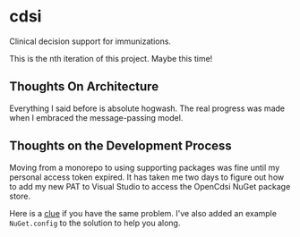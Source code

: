 # cdsi
Clinical decision support for immunizations.

This is the nth iteration of this project. Maybe this time!

## Thoughts On Architecture

Everything I said before is absolute hogwash. The real progress was made
when I embraced the message-passing model.

## Thoughts on the Development Process

Moving from a monorepo to using supporting packages was fine until 
my personal access token expired. It has taken me two days to figure 
out how to add my new PAT to Visual Studio to access the OpenCdsi
NuGet package store. 

Here is a [clue](https://stackoverflow.com/questions/62166035/how-to-use-github-nuget-packages-on-visual-studio-2019) 
if you have the same problem. I've also added an example `NuGet.config` to the solution
to help you along.
